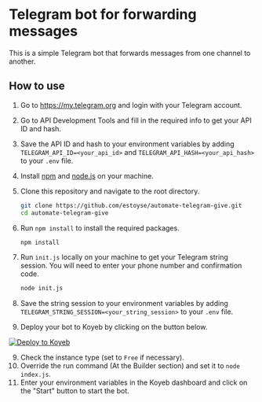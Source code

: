# Telegram bot for forwarding messages

This is a simple Telegram bot that forwards messages from one channel to another.

## How to use

1. Go to https://my.telegram.org and login with your Telegram account.
2. Go to API Development Tools and fill in the required info to get your API ID and hash.
3. Save the API ID and hash to your environment variables by adding `TELEGRAM_API_ID=<your_api_id>` and `TELEGRAM_API_HASH=<your_api_hash>` to your `.env` file.

4. Install [npm](https://www.npmjs.com/) and [node.js](https://nodejs.org/en/) on your machine.
5. Clone this repository and navigate to the root directory.

   ```bash
   git clone https://github.com/estoyse/automate-telegram-give.git
   cd automate-telegram-give
   ```

6. Run `npm install` to install the required packages.

   ```bash
   npm install
   ```

7. Run `init.js` locally on your machine to get your Telegram string session. You will need to enter your phone number and confirmation code.

   ```bash
   node init.js
   ```

8. Save the string session to your environment variables by adding `TELEGRAM_STRING_SESSION=<your_string_session>` to your `.env` file.
9. Deploy your bot to Koyeb by clicking on the button below.

[![Deploy to Koyeb](https://www.koyeb.com/static/images/deploy/button.svg)](https://app.koyeb.com/deploy?name=automate-telegram-give&type=git&repository=https%3A%2F%2Fgithub.com%2Festoyse%2Fautomate-telegram-give&branch=main&run_command=node+index.js&instance_type=free&env%5BTELEGRAM_API_HASH%5D=&env%5BTELEGRAM_API_ID%5D=&env%5BTELEGRAM_STRING_SESSION%5D=&env%5BFORWARD_TO_CHANNEL_USERNAME%5D=&env%5BSTEAM_LINK%5D=&env%5BTELEGRAM_USERNAME%5D=)

9. Check the instance type (set to `Free` if necessary).
10. Override the run command (At the Builder section) and set it to `node index.js`.
11. Enter your environment variables in the Koyeb dashboard and click on the "Start" button to start the bot.
